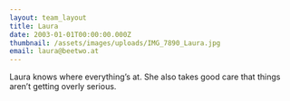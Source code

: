 ```yaml
---
layout: team_layout
title: Laura
date: 2003-01-01T00:00:00.000Z
thumbnail: /assets/images/uploads/IMG_7890_Laura.jpg
email: laura@beetwo.at
---
```


Laura knows where everything’s at. She also takes good care that things aren’t getting overly serious.



